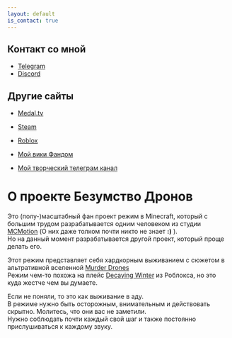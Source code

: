 ```yaml
---
layout: default
is_contact: true
---
```


## Контакт со мной

- [Telegram](https://t.me/Glebun08)
- [Discord](https://discordapp.com/users/805832764438872135 "Ник: Glebun08")

## Другие сайты

- [Medal.tv](https://medal.tv/ru/u/Gleb_Lisovskiy2008?invite=ur-MSx5SnosMjg1NzMzNjY0LA)  
- [Steam](https://steamcommunity.com/id/Glebun08)  
- [Roblox](https://www.roblox.com/users/3574577262/profile)  

- [Мой вики Фандом](https://the-madness-of-drones.fandom.com/ru/wiki/The_Madness_of_Drones_%D0%92%D0%B8%D0%BA%D0%B8)
- [Мой творческий телеграм канал](https://t.me/glebstorage)

# О проекте **Безумство Дронов**

Это (полу-)масштабный фан проект режим в Minecraft, который с большим трудом разрабатывается одним человеком из студии [MCMotion](https://discord.gg/XBR4jwEJya) (О них даже толком почти никто не знает **:)** ).  
Но на данный момент разрабатывается другой проект, который проще делать его.

Этот режим представляет себя хардкорным выживанием с сюжетом в альтративной вселенной [Murder Drones](https://www.youtube.com/watch?v=mImFz8mkaHo&list=PLHovnlOusNLiJz3sm0d5i2Evwa2LDLdrg)  
Режим чем-то похожа на плейс [Decaying Winter](https://www.roblox.com/games/13438553315/Decaying-Winter) из Роблокса, но это куда жестче чем вы думаете.  

Если не поняли, то это как выживание в аду.  
В режиме нужно быть осторожным, внимательным и действовать скрытно. Молитесь, что они вас не заметили.  
Нужно соблюдать почти каждый свой шаг и также постоянно прислушиваться к каждому звуку.  
  